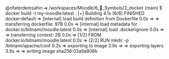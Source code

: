 @rifaterdemsahin ➜ /workspaces/Moodle/6_🔣_Symbols/2_docker (main) $ docker build -t my-moodle:latest .
[+] Building 4.1s (6/6) FINISHED                                                                                             docker:default
 => [internal] load build definition from Dockerfile                                                                                   0.0s
 => => transferring dockerfile: 97B                                                                                                    0.0s
 => [internal] load metadata for docker.io/bitnami/moodle:latest                                                                       0.0s
 => [internal] load .dockerignore                                                                                                      0.0s
 => => transferring context: 2B                                                                                                        0.0s
 => [1/2] FROM docker.io/bitnami/moodle:latest                                                                                         0.0s
 => [2/2] RUN mkdir -p /bitnami/apache/conf                                                                                            0.2s
 => exporting to image                                                                                                                 3.9s
 => => exporting layers                                                                                                                3.9s
 => => writing image sha256:03a9a908b